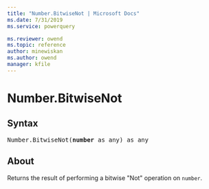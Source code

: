 ```yaml
---
title: "Number.BitwiseNot | Microsoft Docs"
ms.date: 7/31/2019
ms.service: powerquery

ms.reviewer: owend
ms.topic: reference
author: minewiskan
ms.author: owend
manager: kfile
---
```

# Number.BitwiseNot

## Syntax

<pre>
Number.BitwiseNot(<b>number</b> as any) as any
</pre>
  
## About  

Returns the result of performing a bitwise "Not" operation on `number`.
